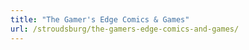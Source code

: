 ```yaml
---
title: "The Gamer's Edge Comics & Games"
url: /stroudsburg/the-gamers-edge-comics-and-games/
---
```

